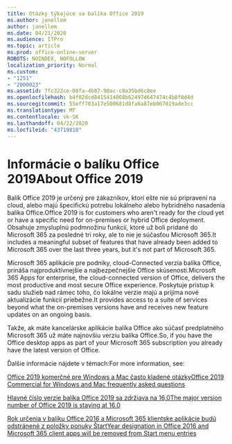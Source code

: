 ```yaml
---
title: Otázky týkajúce sa balíka Office 2019
ms.author: janellem
author: janellem
ms.date: 04/21/2020
ms.audience: ITPro
ms.topic: article
ms.prod: office-online-server
ROBOTS: NOINDEX, NOFOLLOW
localization_priority: Normal
ms.custom:
- "1251"
- "2000023"
ms.assetid: 7fc322ce-08fa-4b87-98ac-c8a35bd6c8ee
ms.openlocfilehash: b4f02dcd8415414068b62497d647474c4b8f8d4d
ms.sourcegitcommit: 55eff703a17e500681d8fa6a87eb067019ade3cc
ms.translationtype: MT
ms.contentlocale: sk-SK
ms.lasthandoff: 04/22/2020
ms.locfileid: "43719818"
---
```

# <a name="about-office-2019"></a><span data-ttu-id="18b25-102">Informácie o balíku Office 2019</span><span class="sxs-lookup"><span data-stu-id="18b25-102">About Office 2019</span></span>

<span data-ttu-id="18b25-103">Balík Office 2019 je určený pre zákazníkov, ktorí ešte nie sú pripravení na cloud, alebo majú špecifickú potrebu lokálneho alebo hybridného nasadenia balíka Office.</span><span class="sxs-lookup"><span data-stu-id="18b25-103">Office 2019 is for customers who aren't ready for the cloud yet or have a specific need for on-premises or hybrid Office deployment.</span></span> <span data-ttu-id="18b25-104">Obsahuje zmysluplnú podmnožinu funkcií, ktoré už boli pridané do Microsoft 365 za posledné tri roky, ale to nie je súčasťou Microsoft 365.</span><span class="sxs-lookup"><span data-stu-id="18b25-104">It includes a meaningful subset of features that have already been added to Microsoft 365 over the last three years, but it's not part of Microsoft 365.</span></span>
  
<span data-ttu-id="18b25-105">Microsoft 365 aplikácie pre podniky, cloud-Connected verzia balíka Office, prináša najproduktívnejšie a najbezpečnejšie Office skúsenosti.</span><span class="sxs-lookup"><span data-stu-id="18b25-105">Microsoft 365 Apps for enterprise, the cloud-connected version of Office, delivers the most productive and most secure Office experience.</span></span> <span data-ttu-id="18b25-106">Poskytuje prístup k sadu služieb nad rámec toho, čo lokálne verzie majú a prijíma nové aktualizácie funkcií priebežne.</span><span class="sxs-lookup"><span data-stu-id="18b25-106">It provides access to a suite of services beyond what the on-premises versions have and receives new feature updates on an ongoing basis.</span></span>
  
<span data-ttu-id="18b25-107">Takže, ak máte kancelárske aplikácie balíka Office ako súčasť predplatného Microsoft 365 už máte najnovšiu verziu balíka Office.</span><span class="sxs-lookup"><span data-stu-id="18b25-107">So, if you have the Office desktop apps as part of your Microsoft 365 subscription you already have the latest version of Office.</span></span>
  
<span data-ttu-id="18b25-108">Ďalšie informácie nájdete v témach:</span><span class="sxs-lookup"><span data-stu-id="18b25-108">For more information, see:</span></span>
  
[<span data-ttu-id="18b25-109">Office 2019 komerčné pre Windows a Mac často kladené otázky</span><span class="sxs-lookup"><span data-stu-id="18b25-109">Office 2019 Commercial for Windows and Mac frequently asked questions</span></span>](https://support.microsoft.com/help/4133312)
  
[<span data-ttu-id="18b25-110">Hlavné číslo verzie balíka Office 2019 sa zdržiava na 16,0</span><span class="sxs-lookup"><span data-stu-id="18b25-110">The major version number of Office 2019 is staying at 16.0</span></span>](https://docs.microsoft.com/deployoffice/office2019/overview)
  
[<span data-ttu-id="18b25-111">Rok určenia v balíku Office 2016 a Microsoft 365 klientske aplikácie budú odstránené z položky ponuky Štart</span><span class="sxs-lookup"><span data-stu-id="18b25-111">Year designation in Office 2016 and Microsoft 365 client apps will be removed from Start menu entries</span></span>](https://support.office.com/article/8fe5e052-76d2-49de-af30-2e84ed3da907?wt.mc_id=Alchemy_ClientDIA)
  